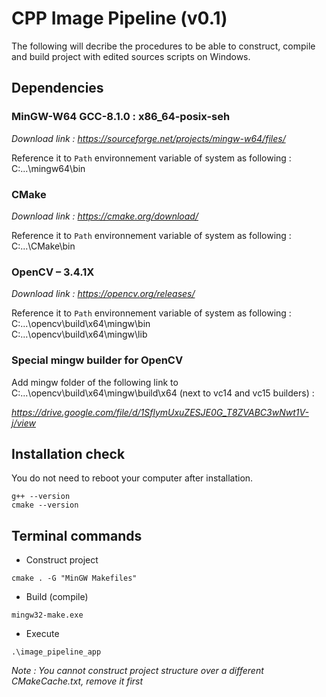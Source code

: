 # CPP Image Pipeline (v0.1)

The following will decribe the procedures to be able to construct, compile and build project with edited sources scripts on Windows.

## Dependencies

### MinGW-W64 GCC-8.1.0 : x86_64-posix-seh

*Download link : https://sourceforge.net/projects/mingw-w64/files/*

Reference it to `Path` environnement variable of system as following :  
C:\...\mingw64\bin

### CMake

*Download link : https://cmake.org/download/*

Reference it to `Path` environnement variable of system as following :  
C:\...\CMake\bin

### OpenCV – 3.4.1X

*Download link : https://opencv.org/releases/*

Reference it to `Path` environnement variable of system as following :  
C:\...\opencv\build\x64\mingw\bin  
C:\...\opencv\build\x64\mingw\lib

### Special mingw builder for OpenCV

Add mingw folder of the following link to C:\...\opencv\build\x64\mingw\build\x64 (next to vc14 and vc15 builders) :

*https://drive.google.com/file/d/1SflymUxuZESJE0G_T8ZVABC3wNwt1V-j/view*


## Installation check

You do not need to reboot your computer after installation.  
```
g++ --version
cmake --version
```

## Terminal commands

- Construct project  
```
cmake . -G "MinGW Makefiles"
```

- Build (compile)  
```
mingw32-make.exe
```

- Execute  
```
.\image_pipeline_app
```
*Note : You cannot construct project structure over a different CMakeCache.txt, remove it first*
